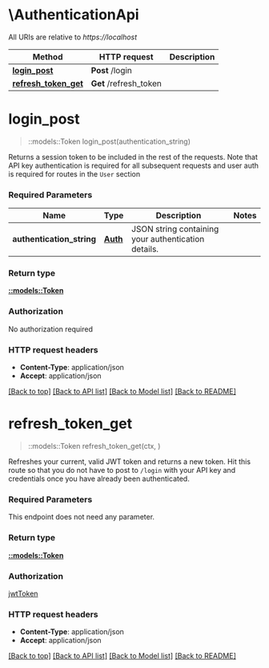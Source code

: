 # \AuthenticationApi

All URIs are relative to *https://localhost*

Method | HTTP request | Description
------------- | ------------- | -------------
[**login_post**](AuthenticationApi.md#login_post) | **Post** /login | 
[**refresh_token_get**](AuthenticationApi.md#refresh_token_get) | **Get** /refresh_token | 


# **login_post**
> ::models::Token login_post(authentication_string)


Returns a session token to be included in the rest of the requests. Note that API key authentication is required for all subsequent requests and user auth is required for routes in the `User` section

### Required Parameters

Name | Type | Description  | Notes
------------- | ------------- | ------------- | -------------
  **authentication_string** | [**Auth**](Auth.md)| JSON string containing your authentication details. | 

### Return type

[**::models::Token**](Token.md)

### Authorization

No authorization required

### HTTP request headers

 - **Content-Type**: application/json
 - **Accept**: application/json

[[Back to top]](#) [[Back to API list]](../README.md#documentation-for-api-endpoints) [[Back to Model list]](../README.md#documentation-for-models) [[Back to README]](../README.md)

# **refresh_token_get**
> ::models::Token refresh_token_get(ctx, )


Refreshes your current, valid JWT token and returns a new token. Hit this route so that you do not have to post to `/login` with your API key and credentials once you have already been authenticated.

### Required Parameters
This endpoint does not need any parameter.

### Return type

[**::models::Token**](Token.md)

### Authorization

[jwtToken](../README.md#jwtToken)

### HTTP request headers

 - **Content-Type**: application/json
 - **Accept**: application/json

[[Back to top]](#) [[Back to API list]](../README.md#documentation-for-api-endpoints) [[Back to Model list]](../README.md#documentation-for-models) [[Back to README]](../README.md)

